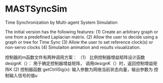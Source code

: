 # MASTSyncSim
Time Synchronization by Multi-agent System Simulation

The initial version has the following features:
(1) Create an arbitrary graph or one from a predefined Laplacian matrix. 
(2) Allow the user to decide using a graph or tree for Time Sync
(3) Allow the user to set reference clock(s) or non-servo clocks
(4) Simulaiton animation and results visualization.  

控制器的m函数文件有两种调用方案：
（1） 比例控制器增益矩阵设计函数 designK（）： 用于确定控制器增益矩阵， 调用designK（）时，返回控制增益矩阵K
(2) 控制器函数 getCtrlISig(x): 输入参数为网络当前状态向量，输出参数为 控制输入信号的值u
